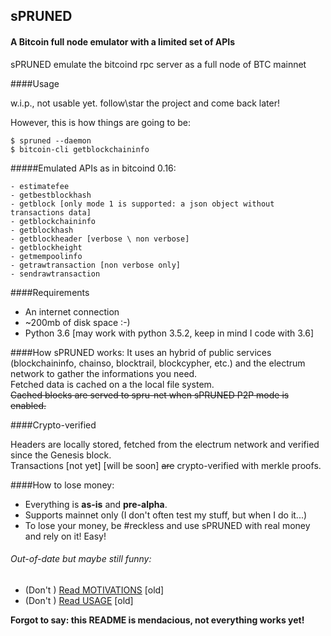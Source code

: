 ## sPRUNED
#### A Bitcoin full node emulator with a limited set of APIs

<p>sPRUNED emulate the bitcoind rpc server as a full node of BTC mainnet</p>

####Usage

w.i.p., not usable yet. follow\star the project and come back later!

However, this is how things are going to be:
```
$ spruned --daemon
$ bitcoin-cli getblockchaininfo
```

#####Emulated APIs as in bitcoind 0.16:

```
- estimatefee
- getbestblockhash
- getblock [only mode 1 is supported: a json object without transactions data]
- getblockchaininfo
- getblockhash
- getblockheader [verbose \ non verbose]
- getblockheight
- getmempoolinfo
- getrawtransaction [non verbose only]
- sendrawtransaction
```

####Requirements

- An internet connection
- ~200mb of disk space :-)
- Python 3.6 [may work with python 3.5.2, keep in mind I code with 3.6]


####How sPRUNED works:
It uses an hybrid of public services (blockchaininfo, chainso, blocktrail, blockcypher, etc.) and 
the electrum network to gather the informations you need.<br />
Fetched data is cached on a the local file system.<br />
<s>Cached blocks are served to spru-net when sPRUNED P2P mode is enabled.</s><br /> 

####Crypto-verified
<p>
Headers are locally stored, fetched from the electrum network and verified since the Genesis block.<br/>
Transactions [not yet] [will be soon] <s>are</s> crypto-verified with merkle proofs.</p>  

####How to lose money: 

- Everything is **as-is** and **pre-alpha**.
- Supports mainnet only (I don't often test my stuff, but when I do it...)
- To lose your money, be #reckless and use sPRUNED with real money and rely on it! Easy!


###### Out-of-date but maybe still funny:
- (Don't ) [Read MOTIVATIONS](./MOTIVATIONS.md) [old]
- (Don't ) [Read USAGE](./USAGE.md) [old]


**Forgot to say: this README is mendacious, not everything works yet!**